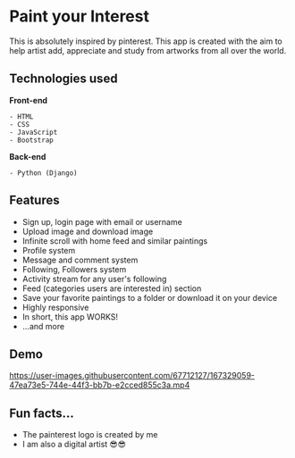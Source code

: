 # Paint your Interest
<p>This is absolutely inspired by pinterest. This app is created with the aim to help artist add, appreciate and study from artworks from all over the world.</p>

## Technologies used

**Front-end**

```
- HTML
- CSS
- JavaScript
- Bootstrap
```

**Back-end**

```
- Python (Django)
```
<h2>Features</h2>
<ul>
    <li>Sign up, login page with email or username</li>
    <li>Upload image and download image</li>
    <li>Infinite scroll with home feed and similar paintings</li>
    <li>Profile system</li>
    <li>Message and comment system</li>
    <li>Following, Followers system</li>
    <li>Activity stream for any user's following</li>
    <li>Feed (categories users are interested in) section</li>
    <li>Save your favorite paintings to a folder or download it on your device</li>
    <li>Highly responsive</li>
    <li>In short, this app WORKS!</li>
    <li>...and more</li>
</ul>

## Demo

https://user-images.githubusercontent.com/67712127/167329059-47ea73e5-744e-44f3-bb7b-e2cced855c3a.mp4


<h2>Fun facts...</h2>
<ul>
    <li>The painterest logo is created by me</li>
    <li>I am also a digital artist 😎😎</li>
</ul>
